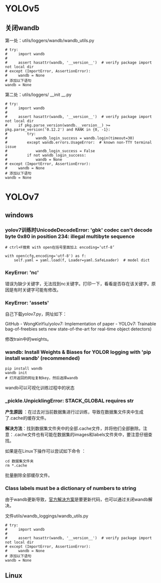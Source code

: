 # YOLOv5

## 关闭wandb

第一处：utils/loggers/wandb/wandb_utils.py

```
# try:
#     import wandb
# 
#     assert hasattr(wandb, '__version__')  # verify package import not local dir
# except (ImportError, AssertionError):
#     wandb = None
# 添加以下语句
wandb = None

```

第二处：utils/loggers/ __init __.py

```
# try:
#     import wandb
# 
#     assert hasattr(wandb, '__version__')  # verify package import not local dir
#     if pkg.parse_version(wandb.__version__) >= pkg.parse_version('0.12.2') and RANK in {0, -1}:
#         try:
#             wandb_login_success = wandb.login(timeout=30)
#         except wandb.errors.UsageError:  # known non-TTY terminal issue
#             wandb_login_success = False
#         if not wandb_login_success:
#             wandb = None
# except (ImportError, AssertionError):
#     wandb = None
# 添加以下语句
wandb = None

```


# YOLOv7

## windows

### yolov7训练时UnicodeDecodeError: 'gbk' codec can't decode byte 0x80 in position 234: illegal multibyte sequence

```
# ctrl+F搜索 with open在括号里面加上 encoding=‘utf-8’

with open(cfg,encoding='utf-8') as f:
    self.yaml = yaml.load(f, Loader=yaml.SafeLoader)  # model dict
```

### KeyError: 'nc'

错误为缺少关键字，无法找到nc关键字。打印一下，看看是否存在该关键字。原因是有时关键字可能有修改。

### KeyError: 'assets'

自己下载yolov7.py，网址如下：

GitHub - WongKinYiu/yolov7: Implementation of paper - YOLOv7: Trainable bag-of-freebies sets new state-of-the-art for real-time object detectors)

修改train中的weights。

### wandb: Install Weights & Biases for YOLOR logging with 'pip install wandb' (recommended)

```
pip install wandb
wandb init
# 打开返回的网址复制key，然后选择wandb
```

wandb可以可视化训练过程中的状态

### _pickle.UnpicklingError: STACK_GLOBAL requires str

**产生原因** ：在过去对当前数据集进行过训练，导致在数据集文件夹中生成了.cache的缓存文件。

**解决方法**：找到数据集文件夹中的全部.cache文件，并将他们全部删除。注意：.cache文件也有可能在数据集的images和labels文件夹中，要注意仔细查找。

如果是在Linux下操作可以尝试如下命令 ：

```
cd 数据集文件夹
rm *.cache
```

批量删除全部缓存文件。

### Class labels must be a dictionary of numbers to string

由于wandb更新导致，[官方解决方案](https://github.com/ultralytics/yolov5/issues/9194)是要更新代码，也可以通过关闭wandb解决。

文件utils/wandb_loggings/wandb_utils.py

```
# try:
#     import wandb
# 
#     assert hasattr(wandb, '__version__')  # verify package import not local dir
# except (ImportError, AssertionError):
#     wandb = None
# 添加以下语句
wandb = None
```

## Linux
